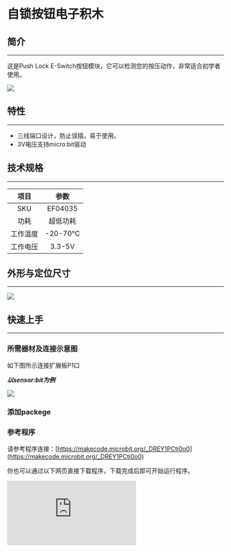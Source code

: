 ﻿# 自锁按钮电子积木

## 简介
---
这是Push Lock E-Switch按钮模块，它可以检测您的按压动作，非常适合初学者使用。

![](https://wiki-media-ef.oss-cn-hongkong.aliyuncs.com//images/04035.jpg)

## 特性
---
- 三线端口设计，防止误插，易于使用。
- 3V电压支持micro:bit驱动

## 技术规格
---

项目 | 参数
:-: | :-:
SKU|EF04035
功耗|超低功耗
工作温度|-20-70℃
工作电压|3.3-5V

## 外形与定位尺寸
---

![](https://wiki-media-ef.oss-cn-hongkong.aliyuncs.com//images/octopus_board.png)

## 快速上手
---

### 所需器材及连接示意图
如下图所示连接扩展板P1口

***以sensor:bit为例***

![](https://wiki-media-ef.oss-cn-hongkong.aliyuncs.com//images/04035-2.png)

### 添加packege

### 参考程序

请参考程序连接：[https://makecode.microbit.org/_DREY1PCti0o0](https://makecode.microbit.org/_DREY1PCti0o0)

你也可以通过以下网页直接下载程序，下载完成后即可开始运行程序。

<div
    style={{
        position: 'relative',
        paddingBottom: '60%',
        overflow: 'hidden',
    }}
>
    <iframe
        src="https://makecode.microbit.org/_DREY1PCti0o0"
        frameborder="0"
        sandbox="allow-popups allow-forms allow-scripts allow-same-origin"
        style={{
            position: 'absolute',
            width: '100%',
            height: '100%',
        }}
    />
</div>
---

### 结果
- 当按钮被按下时，micro:bit上进行按钮状态的数值反馈，或是0或是1。
- 按下按钮，显示0
- 松开按钮，显示1
## 相关案例
---

## 技术文档
---
